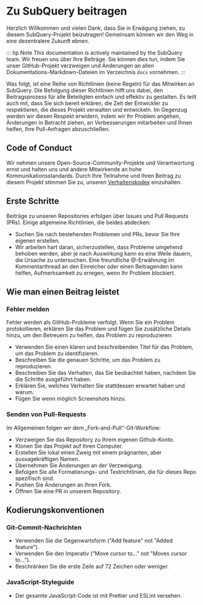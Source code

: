 # Zu SubQuery beitragen

Herzlich Willkommen und vielen Dank, dass Sie in Erwägung ziehen, zu diesem SubQuery-Projekt beizutragen! Gemeinsam können wir den Weg in eine dezentralere Zukunft ebnen.

::: tip Note This documentation is actively maintained by the SubQuery team. Wir freuen uns über Ihre Beiträge. Sie können dies tun, indem Sie unser GitHub-Projekt verzweigen und Änderungen an allen Dokumentations-Markdown-Dateien im Verzeichnis `docs` vornehmen. :::

Was folgt, ist eine Reihe von Richtlinien (keine Regeln) für das Mitwirken an SubQuery. Die Befolgung dieser Richtlinien hilft uns dabei, den Beitragsprozess für alle Beteiligten einfach und effektiv zu gestalten. Es teilt auch mit, dass Sie sich bereit erklären, die Zeit der Entwickler zu respektieren, die dieses Projekt verwalten und entwickeln. Im Gegenzug werden wir diesen Respekt erwidern, indem wir Ihr Problem angehen, Änderungen in Betracht ziehen, an Verbesserungen mitarbeiten und Ihnen helfen, Ihre Pull-Anfragen abzuschließen.

## Code of Conduct

Wir nehmen unsere Open-Source-Community-Projekte und Verantwortung ernst und halten uns und andere Mitwirkende an hohe Kommunikationsstandards. Durch Ihre Teilnahme und Ihren Beitrag zu diesem Projekt stimmen Sie zu, unseren [Verhaltenskodex](https://github.com/subquery/subql/blob/main/CODE_OF_CONDUCT.md) einzuhalten.

## Erste Schritte

Beiträge zu unseren Repositories erfolgen über Issues und Pull Requests (PRs). Einige allgemeine Richtlinien, die beides abdecken:

- Suchen Sie nach bestehenden Problemen und PRs, bevor Sie Ihre eigenen erstellen.
- Wir arbeiten hart daran, sicherzustellen, dass Probleme umgehend behoben werden, aber je nach Auswirkung kann es eine Weile dauern, die Ursache zu untersuchen. Eine freundliche @-Erwähnung im Kommentarthread an den Einreicher oder einen Beitragenden kann helfen, Aufmerksamkeit zu erregen, wenn Ihr Problem blockiert.

## Wie man einen Beitrag leistet

### Fehler melden

Fehler werden als GitHub-Probleme verfolgt. Wenn Sie ein Problem protokollieren, erklären Sie das Problem und fügen Sie zusätzliche Details hinzu, um den Betreuern zu helfen, das Problem zu reproduzieren:

- Verwenden Sie einen klaren und beschreibenden Titel für das Problem, um das Problem zu identifizieren.
- Beschreiben Sie die genauen Schritte, um das Problem zu reproduzieren.
- Beschreiben Sie das Verhalten, das Sie beobachtet haben, nachdem Sie die Schritte ausgeführt haben.
- Erklären Sie, welches Verhalten Sie stattdessen erwartet haben und warum.
- Fügen Sie wenn möglich Screenshots hinzu.

### Senden von Pull-Requests

Im Allgemeinen folgen wir dem „Fork-and-Pull“-Git-Workflow:

- Verzweigen Sie das Repository zu Ihrem eigenen Github-Konto.
- Klonen Sie das Projekt auf Ihren Computer.
- Erstellen Sie lokal einen Zweig mit einem prägnanten, aber aussagekräftigen Namen.
- Übernehmen Sie Änderungen an der Verzweigung.
- Befolgen Sie alle Formatierungs- und Testrichtlinien, die für dieses Repo spezifisch sind.
- Pushen Sie Änderungen an Ihren Fork.
- Öffnen Sie eine PR in unserem Repository.

## Kodierungskonventionen

### Git-Commit-Nachrichten

- Verwenden Sie die Gegenwartsform ("Add feature" not "Added feature").
- Verwenden Sie den Imperativ ("Move cursor to..." not "Moves cursor to...").
- Beschränken Sie die erste Zeile auf 72 Zeichen oder weniger.

### JavaScript-Styleguide

- Der gesamte JavaScript-Code ist mit Prettier und ESLint versehen.
